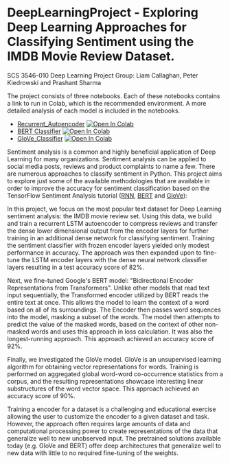 # DeepLearningProject - Exploring Deep Learning Approaches for Classifying Sentiment using the IMDB Movie Review Dataset.

SCS 3546-010 Deep Learning Project
Group: Liam Callaghan, Peter Kiedrowski and Prashant Sharma

The project consists of three notebooks. Each of these notebooks contains a link to run in Colab, which is the recommended environment.
A more detailed analysis of each model is included in the notebooks.
* [Recurrent_Autoencoder](https://github.com/peterkd/DeepLearningProject/blob/main/Recurrent%20LSTM%20Autoencoder/Recurrent_Autoencoder.ipynb) [<img src="https://colab.research.google.com/assets/colab-badge.svg" alt="Open In Colab"/>](https://colab.research.google.com/github/peterkd/DeepLearningProject/blob/main/BERT/BERT_Classifier.ipynb)
* [BERT Classifier](https://github.com/peterkd/DeepLearningProject/blob/main/BERT/BERT_Classifier.ipynb) [<img src="https://colab.research.google.com/assets/colab-badge.svg" alt="Open In Colab"/>](https://colab.research.google.com/github/peterkd/DeepLearningProject/blob/main/Recurrent%20LSTM%20Autoencoder/Recurrent_Autoencoder.ipynb)
* [GloVe_Classifier](https://github.com/peterkd/DeepLearningProject/blob/main/GloVe/Glove_Classifier.ipynb) [<img src="https://colab.research.google.com/assets/colab-badge.svg" alt="Open In Colab"/>](https://colab.research.google.com/github/peterkd/DeepLearningProject/blob/main/GloVe/Glove_Classifier.ipynb)

Sentiment analysis is a common and highly beneficial application of Deep Learning for many organizations. Sentiment analysis can be applied to social media posts, reviews and product complaints to name a few. There are numerous approaches to classify sentiment in Python. This project aims to explore just some of the available methodologies that are available in order to improve the accuracy for sentiment classification based on the TensorFlow Sentiment Analysis tutorial ([RNN](https://www.tensorflow.org/tutorials/text/text_classification_rnn), [BERT](https://www.tensorflow.org/tutorials/text/classify_text_with_bert) and [GloVe](https://www.tensorflow.org/tutorials/text/word_embeddings)): 

In this project, we focus on the most popular text dataset for Deep Learning sentiment analysis: the IMDB movie review set. Using this data, we build and train a recurrent LSTM autoencoder to compress reviews and transfer the dense lower dimensional output from the encoder layers for further training in an additional dense network for classifying sentiment. Training the sentiment classifier with frozen encoder layers yielded only modest performance in accuracy. The approach was then expanded upon to fine-tune the LSTM encoder layers with the dense neural network classifier layers resulting in a test accuracy score of 82%. 

Next, we fine-tuned Google's BERT model: "Bidirectional Encoder Representations from Transformers". Unlike other models that read text input sequentially, the Transformed encoder utilized by BERT reads the entire text at once. This allows the model to learn the context of a word based on all of its surroundings. The Encoder then passes word sequences into the model, masking a subset of the words. The model then attempts to predict the value of the masked words, based on the context of other non-masked words and uses this approach in loss calculation. It was also the longest-running approach.
This approach achieved an accuracy score of 92%.

Finally, we investigated the GloVe model. GloVe is an unsupervised learning algorithm for obtaining vector representations for words. Training is performed on aggregated global word-word co-occurrence statistics from a corpus, and the resulting representations showcase interesting linear substructures of the word vector space.
This approach achieved an accuracy score of 90%.

Training a encoder for a dataset is a challenging and educational exercise allowing the user to customize the encoder to a given dataset and task. However, the approach often requires large amounts of data and computational processing power to create representations of the data that generalize well to new unobserved input. The pretrained solutions available today (e.g. GloVe and BERT) offer deep architectures that generalize well to new data with little to no required fine-tuning of the weights. 
